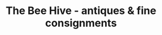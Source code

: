 ---
title: "The Bee Hive - antiques & fine consignments"
url: /lexington/the-bee-hive-antiques-and-fine-consignments/
shop: antiques
---